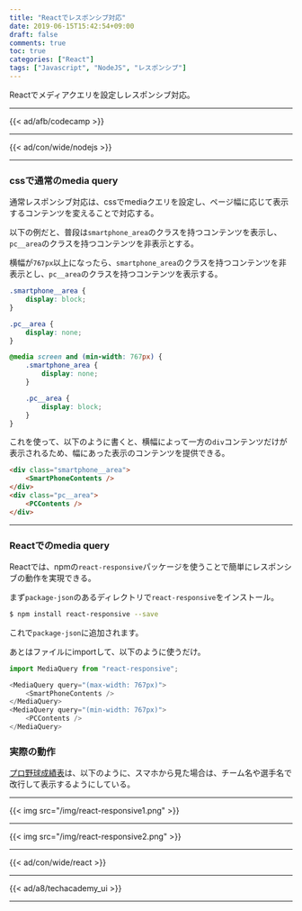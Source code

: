 ```yaml
---
title: "Reactでレスポンシブ対応"
date: 2019-06-15T15:42:54+09:00
draft: false
comments: true
toc: true
categories: ["React"]
tags: ["Javascript", "NodeJS", "レスポンシブ"]
---
```


Reactでメディアクエリを設定しレスポンシブ対応。

<!--more-->

---

{{< ad/afb/codecamp >}}

---

{{< ad/con/wide/nodejs >}}

---

### cssで通常のmedia query

通常レスポンシブ対応は、cssでmediaクエリを設定し、ページ幅に応じて表示するコンテンツを変えることで対応する。

以下の例だと、普段は`smartphone_area`のクラスを持つコンテンツを表示し、`pc__area`のクラスを持つコンテンツを非表示とする。

横幅が`767px`以上になったら、`smartphone_area`のクラスを持つコンテンツを非表示とし、`pc__area`のクラスを持つコンテンツを表示する。

```css
.smartphone__area {
	display: block;
}

.pc__area {
	display: none;
}

@media screen and (min-width: 767px) {
	.smartphone_area {
		display: none;
	}

	.pc__area {
		display: block;
	}
}
```

これを使って、以下のように書くと、横幅によって一方の`div`コンテンツだけが表示されるため、幅にあった表示のコンテンツを提供できる。

```html
<div class="smartphone__area">
    <SmartPhoneContents />
</div>
<div class="pc__area">
    <PCContents />
</div>
```

---

### Reactでのmedia query

Reactでは、npmの`react-responsive`パッケージを使うことで簡単にレスポンシブの動作を実現できる。

まず`package-json`のあるディレクトリで`react-responsive`をインストール。

```sh
$ npm install react-responsive --save
```

これで`package-json`に追加されます。

あとはファイルにimportして、以下のように使うだけ。

```js
import MediaQuery from "react-responsive";

<MediaQuery query="(max-width: 767px)">
    <SmartPhoneContents />
</MediaQuery>
<MediaQuery query="(min-width: 767px)">
    <PCContents />
</MediaQuery>
```

### 実際の動作

[プロ野球成績表](https://www.ted027.com/records/)は、以下のように、スマホから見た場合は、チーム名や選手名で改行して表示するようにしている。

---

{{< img src="/img/react-responsive1.png" >}}

---

{{< img src="/img/react-responsive2.png" >}}

---

{{< ad/con/wide/react >}}

---

{{< ad/a8/techacademy_ui >}}

---
